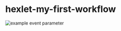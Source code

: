 # hexlet-my-first-workflow
![example event parameter](https://github.com/vmanannikov/hexlet-my-first-workflow/tree/main/.github/workflows/makefile.yml/badge.svg?event=push)